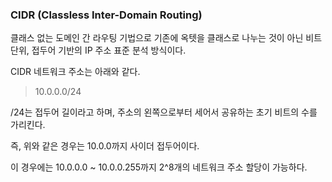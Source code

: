 ### CIDR (Classless Inter-Domain Routing)

클래스 없는 도메인 간 라우팅 기법으로 기존에 옥텟을 클래스로 나누는 것이 아닌 비트 단위, 접두어 기반의 IP 주소 표준 분석 방식이다.



CIDR 네트워크 주소는 아래와 같다.

> 10.0.0.0/24



/24는 접두어 길이라고 하며, 주소의 왼쪽으로부터 세어서 공유하는 초기 비트의 수를 가리킨다.

즉, 위와 같은 경우는 10.0.0까지 사이더 접두어이다.



이 경우에는 10.0.0.0 ~ 10.0.0.255까지 2^8개의 네트워크 주소 할당이 가능하다.





